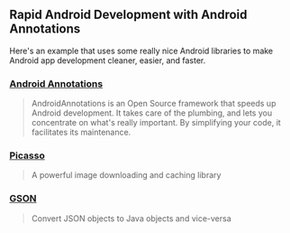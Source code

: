 ## Rapid Android Development with Android Annotations

Here's an example that uses some really nice Android libraries to make Android app development cleaner, easier, and faster.

### [Android Annotations](https://github.com/excilys/androidannotations)

> AndroidAnnotations is an Open Source framework that speeds up Android development. It takes care of the plumbing, and lets you concentrate on what's really important. By simplifying your code, it facilitates its maintenance.

### [Picasso](http://square.github.io/picasso/)

> A powerful image downloading and caching library

### [GSON](https://code.google.com/p/google-gson/)

> Convert JSON objects to Java objects and vice-versa